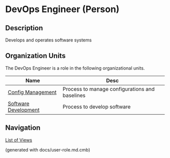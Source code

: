 # DevOps Engineer (Person)

## Description
Develops and operates software systems

## Organization Units
The DevOps Engineer is a role in the following organizational units.

| Name | Desc |
|---|---|
| [Config Management](../../mybank/project-management/config-management.md) | Process to manage configurations and baselines |
| [Software Development](../../mybank/project-management/software-development.md) | Process to develop software |


## Navigation
[List of Views](../../views.md)

(generated with docs/user-role.md.cmb)
